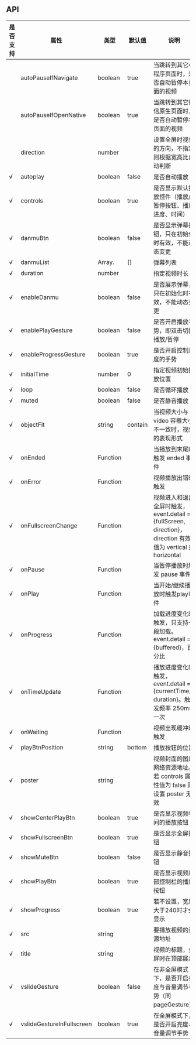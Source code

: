 ## API

| 是否支持 | 属性           | 类型        | 默认值 | 说明                                                         |
| -------- | -------------- | ----------- | ------ | ------------------------------------------------------------ |
|    | autoPauseIfNavigate | boolean | true |当跳转到其它小程序页面时，是否自动暂停本页面的视频
|    | autoPauseIfOpenNative | boolean | true |当跳转到其它微信原生页面时，是否自动暂停本页面的视频
|    | direction | number |  |设置全屏时视频的方向，不指定则根据宽高比自动判断
| √ | autoplay | boolean | false |是否自动播放
| √ | controls | boolean | true |是否显示默认播放控件（播放/暂停按钮、播放进度、时间）
| √ | danmuBtn | boolean | false |是否显示弹幕按钮，只在初始化时有效，不能动态变更
| √ | danmuList | Array.<Danmu> | [] |弹幕列表
| √ | duration | number |  |指定视频时长
| √ | enableDanmu | boolean | false |是否展示弹幕，只在初始化时有效，不能动态变更
| √ | enablePlayGesture | boolean | false |是否开启播放手势，即双击切换播放/暂停
| √ | enableProgressGesture | boolean | true |是否开启控制进度的手势
| √ | initialTime | number | 0 |指定视频初始播放位置
| √ | loop | boolean | false |是否循环播放
| √ | muted | boolean | false |是否静音播放
| √ | objectFit | string | contain |当视频大小与 video 容器大小不一致时，视频的表现形式
| √ | onEnded | Function |  |当播放到末尾时触发 ended 事件
| √ | onError | Function |  |视频播放出错时触发
| √ | onFullscreenChange | Function |  |视频进入和退出全屏时触发，event.detail = {fullScreen, direction}，direction 有效值为 vertical 或 horizontal
| √ | onPause | Function |  |当暂停播放时触发 pause 事件
| √ | onPlay | Function |  |当开始/继续播放时触发play事件
| √ | onProgress | Function |  |加载进度变化时触发，只支持一段加载。event.detail = {buffered}，百分比
| √ | onTimeUpdate | Function |  |播放进度变化时触发，event.detail = {currentTime, duration}。触发频率 250ms 一次
| √ | onWaiting | Function |  |视频出现缓冲时触发
| √ | playBtnPosition | string | bottom |播放按钮的位置
| √ | poster  | string |  |视频封面的图片网络资源地址。若 controls 属性值为 false 则设置 poster 无效
| √ | showCenterPlayBtn | boolean | true |是否显示视频中间的播放按钮
| √ | showFullscreenBtn | boolean | true |是否显示全屏按钮
| √ | showMuteBtn | boolean | false |是否显示静音按钮
| √ | showPlayBtn | boolean | true |是否显示视频底部控制栏的播放按钮
| √ | showProgress | boolean | true |若不设置，宽度大于240时才会显示
| √ | src | string |  |要播放视频的资源地址
| √ | title  | string |  |视频的标题，全屏时在顶部展示
| √ | vslideGesture | boolean | false |在非全屏模式下，是否开启亮度与音量调节手势（同 pageGesture）
| √ | vslideGestureInFullscreen | boolean | true |在全屏模式下，是否开启亮度与音量调节手势

